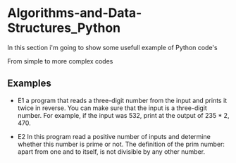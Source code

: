 # Algorithms-and-Data-Structures_Python
In this section i'm going to show some usefull example of Python code's

From simple to more complex codes

## Examples
* E1
a program that reads a three-digit number from the input and prints it twice in reverse.
You can make sure that the input is a three-digit number.
For example, if the input was 532, print at the output of 235 * 2, 470.

* E2
In this program read a positive number of inputs and determine whether this number is prime or not.
The definition of the prim number: apart from one and to itself, is not divisible by any other number.









